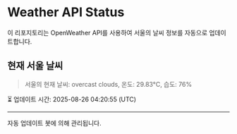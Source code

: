 
# Weather API Status

이 리포지토리는 OpenWeather API를 사용하여 서울의 날씨 정보를 자동으로 업데이트합니다.

## 현재 서울 날씨
> 서울의 현재 날씨: overcast clouds, 온도: 29.83°C, 습도: 76%

⏳ 업데이트 시간: 2025-08-26 04:20:55 (UTC)

---
자동 업데이트 봇에 의해 관리됩니다.
